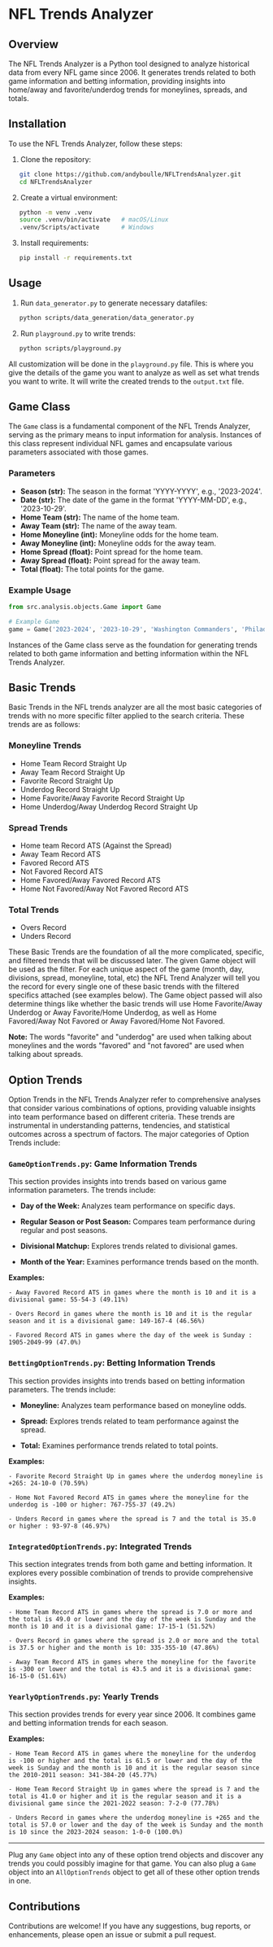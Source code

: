 # NFL Trends Analyzer

## Overview

The NFL Trends Analyzer is a Python tool designed to analyze historical data from every NFL game since 2006. It generates trends related to both game information and betting information, providing insights into home/away and favorite/underdog trends for moneylines, spreads, and totals.

## Installation

To use the NFL Trends Analyzer, follow these steps:

1. Clone the repository:
```bash
   git clone https://github.com/andyboulle/NFLTrendsAnalyzer.git
   cd NFLTrendsAnalyzer
```
2. Create a virtual environment:
```bash
   python -m venv .venv
   source .venv/bin/activate   # macOS/Linux
   .venv/Scripts/activate      # Windows
``` 
3. Install requirements:
```bash
   pip install -r requirements.txt
```
## Usage
1. Run `data_generator.py` to generate necessary datafiles:
```bash
   python scripts/data_generation/data_generator.py
```
2. Run `playground.py` to write trends:
```bash
   python scripts/playground.py
```
All customization will be done in the `playground.py` file. This is where you give the details of the game you want to analyze as well as set what trends you want to write. It will write the created trends to the `output.txt` file.
## Game Class

The `Game` class is a fundamental component of the NFL Trends Analyzer, serving as the primary means to input information for analysis. Instances of this class represent individual NFL games and encapsulate various parameters associated with those games.

### Parameters

- **Season (str):** The season in the format 'YYYY-YYYY', e.g., '2023-2024'.
- **Date (str):** The date of the game in the format 'YYYY-MM-DD', e.g., '2023-10-29'.
- **Home Team (str):** The name of the home team.
- **Away Team (str):** The name of the away team.
- **Home Moneyline (int):** Moneyline odds for the home team.
- **Away Moneyline (int):** Moneyline odds for the away team.
- **Home Spread (float):** Point spread for the home team.
- **Away Spread (float):** Point spread for the away team.
- **Total (float):** The total points for the game.

### Example Usage

```python
from src.analysis.objects.Game import Game

# Example Game
game = Game('2023-2024', '2023-10-29', 'Washington Commanders', 'Philadelphia Eagles', 265, -330, 7, -7, 43.5)
```
Instances of the Game class serve as the foundation for generating trends related to both game information and betting information within the NFL Trends Analyzer.
## Basic Trends

Basic Trends in the NFL trends analyzer are all the most basic categories of trends with no more specific filter applied to the search criteria. These trends are as follows:
### Moneyline Trends
- Home Team Record Straight Up
- Away Team Record Straight Up
- Favorite Record Straight Up
- Underdog Record Straight Up
- Home Favorite/Away Favorite Record Straight Up
- Home Underdog/Away Underdog Record Straight Up

### Spread Trends
- Home team Record ATS (Against the Spread)
- Away Team Record ATS
- Favored Record ATS
- Not Favored Record ATS
- Home Favored/Away Favored Record ATS
- Home Not Favored/Away Not Favored Record ATS

### Total Trends
- Overs Record
- Unders Record

These Basic Trends are the foundation of all the more complicated, specific, and filtered trends that will be discussed later. The given Game object will be used as the filter. For each unique aspect of the game (month, day, divisions, spread, moneyline, total, etc) the NFL Trend Analyzer will tell you the record for every single one of these basic trends with the filtered specifics attached (see examples below). The Game object passed will also determine things like whether the basic trends will use Home Favorite/Away Underdog or Away Favorite/Home Underdog, as well as Home Favored/Away Not Favored or Away Favored/Home Not Favored. 

**Note:** The words "favorite" and "underdog" are used when talking about moneylines and the words "favored" and "not favored" are used when talking about spreads.

## Option Trends

Option Trends in the NFL Trends Analyzer refer to comprehensive analyses that consider various combinations of options, providing valuable insights into team performance based on different criteria. These trends are instrumental in understanding patterns, tendencies, and statistical outcomes across a spectrum of factors. The major categories of Option Trends include:

### ```GameOptionTrends.py```: Game Information Trends

This section provides insights into trends based on various game information parameters. The trends include:

- **Day of the Week:** Analyzes team performance on specific days.

- **Regular Season or Post Season:** Compares team performance during regular and post seasons.

- **Divisional Matchup:** Explores trends related to divisional games.

- **Month of the Year:** Examines performance trends based on the month.

**Examples:**
```
- Away Favored Record ATS in games where the month is 10 and it is a divisional game: 55-54-3 (49.11%)

- Overs Record in games where the month is 10 and it is the regular season and it is a divisional game: 149-167-4 (46.56%)

- Favored Record ATS in games where the day of the week is Sunday : 1905-2049-99 (47.0%)
```

### ```BettingOptionTrends.py```: Betting Information Trends

This section provides insights into trends based on betting information parameters. The trends include:

- **Moneyline:** Analyzes team performance based on moneyline odds.

- **Spread:** Explores trends related to team performance against the spread.

- **Total:** Examines performance trends related to total points.

**Examples:**
```
- Favorite Record Straight Up in games where the underdog moneyline is +265: 24-10-0 (70.59%)

- Home Not Favored Record ATS in games where the moneyline for the underdog is -100 or higher: 767-755-37 (49.2%)

- Unders Record in games where the spread is 7 and the total is 35.0 or higher : 93-97-8 (46.97%)
```

### ```IntegratedOptionTrends.py```: Integrated Trends

This section integrates trends from both game and betting information. It explores every possible combination of trends to provide comprehensive insights.

**Examples:**
```
- Home Team Record ATS in games where the spread is 7.0 or more and the total is 49.0 or lower and the day of the week is Sunday and the month is 10 and it is a divisional game: 17-15-1 (51.52%)

- Overs Record in games where the spread is 2.0 or more and the total is 37.5 or higher and the month is 10: 335-355-10 (47.86%)

- Away Team Record ATS in games where the moneyline for the favorite is -300 or lower and the total is 43.5 and it is a divisional game: 16-15-0 (51.61%)
```

### ```YearlyOptionTrends.py```: Yearly Trends

This section provides trends for every year since 2006. It combines game and betting information trends for each season.

**Examples:**
```
- Home Team Record ATS in games where the moneyline for the underdog is -100 or higher and the total is 61.5 or lower and the day of the week is Sunday and the month is 10 and it is the regular season since the 2010-2011 season: 341-384-20 (45.77%)

- Home Team Record Straight Up in games where the spread is 7 and the total is 41.0 or higher and it is the regular season and it is a divisional game since the 2021-2022 season: 7-2-0 (77.78%)

- Unders Record in games where the underdog moneyline is +265 and the total is 57.0 or lower and the day of the week is Sunday and the month is 10 since the 2023-2024 season: 1-0-0 (100.0%)
```
---
Plug any ```Game``` object into any of these option trend objects and discover any trends you could possibly imagine for that game. You can also plug a ```Game``` object into an ```AllOptionTrends``` object to get all of these other option trends in one.


## Contributions

Contributions are welcome! If you have any suggestions, bug reports, or enhancements, please open an issue or submit a pull request.
